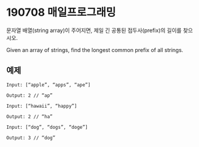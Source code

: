 # 190708 매일프로그래밍

문자열 배열(string array)이 주어지면, 제일 긴 공통된 접두사(prefix)의 길이를 찾으시오.

Given an array of strings, find the longest common prefix of all strings.



## 예제
```
Input: [“apple”, “apps”, “ape”]

Output: 2 // “ap”
```

```
Input: [“hawaii”, “happy”]

Output: 2 // “ha”
```

```
Input: [“dog”, “dogs”, “doge”]

Output: 3 // “dog”
```